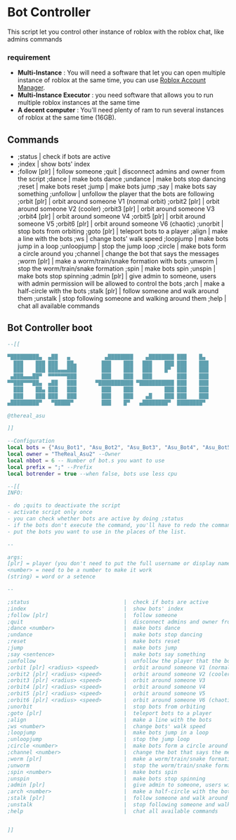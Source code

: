 # Bot Controller
This script let you control other instance of roblox with the roblox chat, like admins commands
### requirement
- **Multi-Instance** : You will need a software that let you can open multiple instance of roblox at the same time, you can use [Roblox Account Manager](https://github.com/ic3w0lf22/Roblox-Account-Manager).
- **Multi-Instance Executor** : you need software that allows you to run multiple roblox instances at the same time
- **A decent computer** : You'll need plenty of ram to run several instances of roblox at the same time (16GB).

## Commands

- ;status                              |  check if bots are active
- ;index                               |  show bots' index
- ;follow [plr]                        |  follow someone
;quit                                |  disconnect admins and owner from the script
;dance <number>                      |  make bots dance
;undance                             |  make bots stop dancing
;reset                               |  make bots reset
;jump                                |  make bots jump
;say <sentence>                      |  make bots say something
;unfollow                            |  unfollow the player that the bots are following
;orbit [plr] <radius> <speed>        |  orbit around someone V1 (normal orbit)
;orbit2 [plr] <radius> <speed>       |  orbit around someone V2 (cooler)
;orbit3 [plr] <radius> <speed>       |  orbit around someone V3
;orbit4 [plr] <radius> <speed>       |  orbit around someone V4
;orbit5 [plr] <radius> <speed>       |  orbit around someone V5
;orbit6 [plr] <radius> <speed>       |  orbit around someone V6 (chaotic)
;unorbit                             |  stop bots from orbiting
;goto [plr]                          |  teleport bots to a player
;align                               |  make a line with the bots
;ws <number>                         |  change bots' walk speed
;loopjump                            |  make bots jump in a loop
;unloopjump                          |  stop the jump loop
;circle <number>                     |  make bots form a circle around you
;channel <number>                    |  change the bot that says the messages
;worm [plr]                          |  make a worm/train/snake formation with bots
;unworm                              |  stop the worm/train/snake formation
;spin <number>                       |  make bots spin
;unspin                              |  make bots stop spinning
;admin [plr]                         |  give admin to someone, users with admin permission will be allowed to control the bots
;arch <number>                       |  make a half-circle with the bots
;stalk [plr]                         |  follow someone and walk around them
;unstalk                             |  stop following someone and walking around them
;help                                |  chat all available commands

## Bot Controller boot

```lua
--[[

▀█████████▄  ▄██   ▄           ▄████████    ▄████████ ███    █▄  
  ███    ███ ███   ██▄        ███    ███   ███    ███ ███    ███ 
  ███    ███ ███▄▄▄███        ███    ███   ███    █▀  ███    ███ 
 ▄███▄▄▄██▀  ▀▀▀▀▀▀███        ███    ███   ███        ███    ███ 
▀▀███▀▀▀██▄  ▄██   ███      ▀███████████ ▀███████████ ███    ███ 
  ███    ██▄ ███   ███        ███    ███          ███ ███    ███ 
  ███    ███ ███   ███        ███    ███    ▄█    ███ ███    ███ 
▄█████████▀   ▀█████▀         ███    █▀   ▄████████▀  ████████▀  
                                                                 
@thereal_asu                                      

]]

--Configuration
local bots = {"Asu_Bot1", "Asu_Bot2", "Asu_Bot3", "Asu_Bot4", "Asu_Bot5", "Asu_Bot6"} --USE DISPLAY NAME
local owner = "TheReal_Asu2" --Owner
local nbbot = 6 -- Number of bot.s you want to use
local prefix = ";" --Prefix
local botrender = true --when false, bots use less cpu

--[[
INFO:

- do ;quits to deactivate the script
- activate script only once
- you can check whether bots are active by doing ;status
- if the bots don't execute the command, you'll have to redo the command until it's executed.
- put the bots you want to use in the places of the list. 

--

args:
[plr] = player (you don't need to put the full username or display name of someone to make it work)
<number> = need to be a number to make it work
(string) = word or a setence

--

;status                              |  check if bots are active
;index                               |  show bots' index
;follow [plr]                        |  follow someone
;quit                                |  disconnect admins and owner from the script
;dance <number>                      |  make bots dance
;undance                             |  make bots stop dancing
;reset                               |  make bots reset
;jump                                |  make bots jump
;say <sentence>                      |  make bots say something
;unfollow                            |  unfollow the player that the bots are following
;orbit [plr] <radius> <speed>        |  orbit around someone V1 (normal orbit)
;orbit2 [plr] <radius> <speed>       |  orbit around someone V2 (cooler)
;orbit3 [plr] <radius> <speed>       |  orbit around someone V3
;orbit4 [plr] <radius> <speed>       |  orbit around someone V4
;orbit5 [plr] <radius> <speed>       |  orbit around someone V5
;orbit6 [plr] <radius> <speed>       |  orbit around someone V6 (chaotic)
;unorbit                             |  stop bots from orbiting
;goto [plr]                          |  teleport bots to a player
;align                               |  make a line with the bots
;ws <number>                         |  change bots' walk speed
;loopjump                            |  make bots jump in a loop
;unloopjump                          |  stop the jump loop
;circle <number>                     |  make bots form a circle around you
;channel <number>                    |  change the bot that says the messages
;worm [plr]                          |  make a worm/train/snake formation with bots
;unworm                              |  stop the worm/train/snake formation
;spin <number>                       |  make bots spin
;unspin                              |  make bots stop spinning
;admin [plr]                         |  give admin to someone, users with admin permission will be allowed to control the bots
;arch <number>                       |  make a half-circle with the bots
;stalk [plr]                         |  follow someone and walk around them
;unstalk                             |  stop following someone and walking around them
;help                                |  chat all available commands


]]
```
